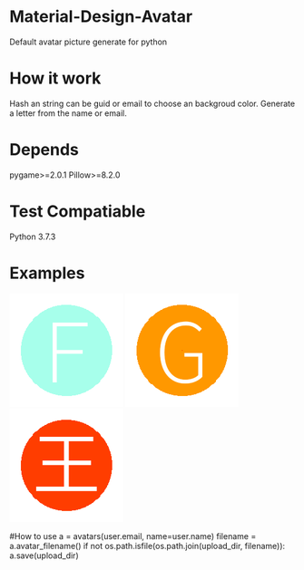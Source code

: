 # Material-Design-Avatar
Default avatar picture generate for python

# How it work
Hash an string can be guid or email to choose an backgroud color.
Generate a letter from the name or email.

# Depends
pygame>=2.0.1
Pillow>=8.2.0

# Test Compatiable
Python 3.7.3

# Examples
![avater](./examples/F_167_255_235.png)
![avater](./examples/G_255_152_0.png)
![avater](./examples/王_255_61_0.png)

#How to use
a = avatars(user.email, name=user.name)
filename = a.avatar_filename()
if not os.path.isfile(os.path.join(upload_dir, filename)):
    a.save(upload_dir)
